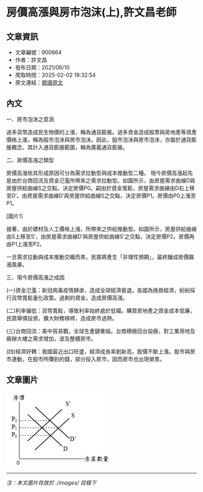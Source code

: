 # 房價高漲與房市泡沫(上),許文昌老師

## 文章資訊
- 文章編號：900664
- 作者：許文昌
- 發布日期：2021/06/10
- 爬取時間：2025-02-02 19:32:54
- 原文連結：[閱讀原文](https://real-estate.get.com.tw/Columns/detail.aspx?no=900664)

## 內文
一、房市泡沫之意涵

過多貨幣造成民生物價的上漲，稱為通貨膨脹。過多資金造成股票與房地產等資產價格上漲，稱為股市泡沫與房市泡沫。因此，股市泡沫與房市泡沫，亦屬於通貨膨脹概念。其計入通貨膨脹範圍，稱為廣義通貨膨脹。

二、房價高漲之類型

房價高漲依其形成原因可分為需求拉動型與成本推動型二種。 現今房價高漲起先是由於台商回流及資金氾濫所帶來之需求拉動型。如圖所示，由房屋需求曲線D與房屋供給曲線S之交點，決定房價P0。嗣由於資金寬鬆，房屋需求曲線由D右上移至D′。由房屋需求曲線D′與房屋供給曲線S之交點，決定房價P1。房價由P0上漲至P1。

[圖片1]

接著，由於建材及人工價格上漲，所帶來之供給推動型。如圖所示，房屋供給曲線由S上移至S′，由房屋需求曲線D′與房屋供給曲線S′之交點，決定房價P2。房價再由P1上漲至P2。

一旦需求拉動與成本推動交織而來，民眾將產生「非理性預期」，最終釀成房價飆漲風暴。

三、現今房價高漲之成因

(一)資金氾濫：新冠病毒疫情肆虐，造成全球經濟衰退。各國為挽救經濟，紛紛採行貨幣寬鬆量化政策。過剩的資金，造成房價高漲。

(二)利率偏低：貨幣寬鬆，導致利率始終處於低檔。購買房地產之資金成本低廉，民眾舉債投資，擴大財務槓桿，造成房市過熱。

(三)台商回流：美中貿易戰，全球生產鏈重組。台商積極回台設廠，對工業用地及廠辦大樓之需求增加，波及整體房市。

(四)經濟好轉：我國最近出口旺盛，經濟成長率創新高，股價不斷上漲。股市與房市連動，在股市所賺到的錢，部分投入房市，因而房市也出現榮景。

## 文章圖片

![圖片1](./images/900664_44ebb8a8.jpg)


---
*注：本文圖片存放於 ./images/ 目錄下*
